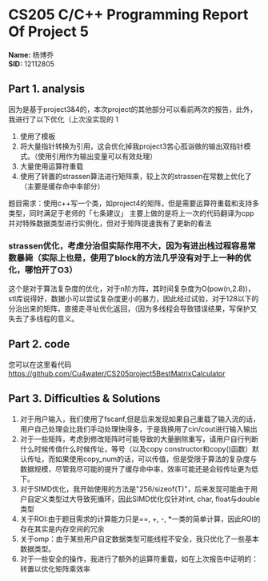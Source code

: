 # CS205 C/C++ Programming Report Of Project 5


**Name:** 杨博乔  
**SID:** 12112805  
## Part 1. analysis
因为是基于project3&4的，本次project的其他部分可以看前两次的报告，此外，我进行了以下优化（上次没实现的
1
1. 使用了模板
2. 将大量指针转换为引用，这会优化掉我project3苦心孤诣做的输出双指针模式。（使用引用作为输出变量可以有效处理）
3. 大量使用运算符重载
4. 使用了转置的strassen算法进行矩阵乘，较上次的strassen在常数上优化了（主要是缓存命中率部分）

题目需求：使用c++写一个类，如project4的矩阵，但是需要运算符重载和支持多类型，同时满足于老师的「七条建议」
主要上做的是将上一次的代码翻译为cpp并对特殊数据类型进行实例化，但对于矩阵提速我有了更新的看法

### strassen优化，考虑分治但实际作用不大，因为有进出栈过程容易常数暴毙（实际上也是，使用了block的方法几乎没有对于上一种的优化，哪怕开了O3）

这个是对于算法复杂度的优化，对于n阶方阵，其时间复杂度为O(pow(n,2.8))，stl库说得好，数据小可以尝试复杂度更小的暴力，因此经过试验，对于128以下的分治出来的矩阵，直接走寻址优化返回，（因为多线程会导致错误结果，写保护又失去了多线程的意义。

## Part 2. code

您可以在这里看代码
https://github.com/Cu4water/CS205project5BestMatrixCalculator

## Part 3. Difficulties & Solutions
1. 对于用户输入，我们使用了fscanf,但是后来发现如果自己重载了输入流的话，用户自己处理会比我们手动处理快得多，于是我换用了cin/cout进行输入输出
2. 对于一些矩阵，考虑到修改矩阵时可能导致的大量删除重写，请用户自行判断什么时候传值什么时候传址，等号（以及copy constructor和copy()函数）默认传址，而如果使用copy_num的话，可以传值，但是受限于算法的复杂度与数据规模，尽管我尽可能的提升了缓存命中率，效率可能还是会较传址更为低下。
3. 对于SIMD优化，我开始使用的方法是"256/sizeof(T)"，后来发现可能由于用户自定义类型过大导致死循环，因此SIMD优化仅针对int, char, float与double类型
4. 关于ROI:由于题目需求的计算能力只是==, +, -, *一类的简单计算，因此ROI的存在其实是内存空间的冗余
5. 关于omp：由于某些用户自定数据类型可能线程不安全，我只优化了一些基本数据类型。
6. 对于一些安全的操作，我进行了额外的运算符重载，如在上次报告中证明的：转置以优化矩阵乘效率